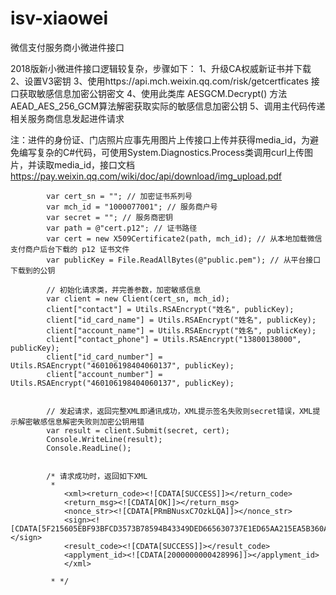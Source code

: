 # isv-xiaowei
微信支付服务商小微进件接口

2018版新小微进件接口逻辑较复杂，步骤如下：
1、升级CA权威新证书并下载
2、设置V3密钥
3、使用https://api.mch.weixin.qq.com/risk/getcertficates  接口获取敏感信息加密公钥密文
4、使用此类库 AESGCM.Decrypt() 方法AEAD_AES_256_GCM算法解密获取实际的敏感信息加密公钥
5、调用主代码传递相关服务商信息发起进件请求

注：进件的身份证、门店照片应事先用图片上传接口上传并获得media_id，为避免编写复杂的C#代码，可使用System.Diagnostics.Process类调用curl上传图片，并读取media_id，接口文档 https://pay.weixin.qq.com/wiki/doc/api/download/img_upload.pdf

            var cert_sn = ""; // 加密证书系列号
            var mch_id = "1000077001"; // 服务商户号
            var secret = ""; // 服务商密钥
            var path = @"cert.p12"; // 证书路径
            var cert = new X509Certificate2(path, mch_id); // 从本地加载微信支付商户后台下载的 p12 证书文件
            var publicKey = File.ReadAllBytes(@"public.pem"); // 从平台接口下载到的公钥

            // 初始化请求类，并完善参数，加密敏感信息
            var client = new Client(cert_sn, mch_id);
            client["contact"] = Utils.RSAEncrypt("姓名", publicKey);
            client["id_card_name"] = Utils.RSAEncrypt("姓名", publicKey);
            client["account_name"] = Utils.RSAEncrypt("姓名", publicKey);
            client["contact_phone"] = Utils.RSAEncrypt("13800138000", publicKey);
            client["id_card_number"] = Utils.RSAEncrypt("460106198404060137", publicKey);
            client["account_number"] = Utils.RSAEncrypt("460106198404060137", publicKey);


            // 发起请求，返回完整XML即通讯成功，XML提示签名失败则secret错误，XML提示解密敏感信息解密失败则加密公钥用错 
            var result = client.Submit(secret, cert);
            Console.WriteLine(result);
            Console.ReadLine();


            /* 请求成功时，返回如下XML
             * 
                <xml><return_code><![CDATA[SUCCESS]]></return_code>
                <return_msg><![CDATA[OK]]></return_msg>
                <nonce_str><![CDATA[PRmBNusxC7OzkLQA]]></nonce_str>
                <sign><![CDATA[5F215605EBF93BFCD3573B78594B43349DED665630737E1ED65AA215EA5B360A]]></sign>
                <result_code><![CDATA[SUCCESS]]></result_code>
                <applyment_id><![CDATA[2000000000428996]]></applyment_id>
                </xml>
 
             * */
